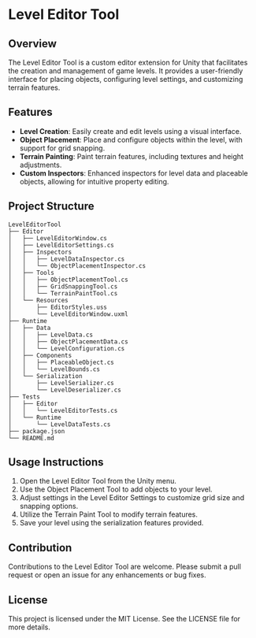 # Level Editor Tool

## Overview
The Level Editor Tool is a custom editor extension for Unity that facilitates the creation and management of game levels. It provides a user-friendly interface for placing objects, configuring level settings, and customizing terrain features.

## Features
- **Level Creation**: Easily create and edit levels using a visual interface.
- **Object Placement**: Place and configure objects within the level, with support for grid snapping.
- **Terrain Painting**: Paint terrain features, including textures and height adjustments.
- **Custom Inspectors**: Enhanced inspectors for level data and placeable objects, allowing for intuitive property editing.

## Project Structure
```
LevelEditorTool
├── Editor
│   ├── LevelEditorWindow.cs
│   ├── LevelEditorSettings.cs
│   ├── Inspectors
│   │   ├── LevelDataInspector.cs
│   │   └── ObjectPlacementInspector.cs
│   ├── Tools
│   │   ├── ObjectPlacementTool.cs
│   │   ├── GridSnappingTool.cs
│   │   └── TerrainPaintTool.cs
│   └── Resources
│       ├── EditorStyles.uss
│       └── LevelEditorWindow.uxml
├── Runtime
│   ├── Data
│   │   ├── LevelData.cs
│   │   ├── ObjectPlacementData.cs
│   │   └── LevelConfiguration.cs
│   ├── Components
│   │   ├── PlaceableObject.cs
│   │   └── LevelBounds.cs
│   └── Serialization
│       ├── LevelSerializer.cs
│       └── LevelDeserializer.cs
├── Tests
│   ├── Editor
│   │   └── LevelEditorTests.cs
│   └── Runtime
│       └── LevelDataTests.cs
├── package.json
└── README.md
```

## Usage Instructions
1. Open the Level Editor Tool from the Unity menu.
2. Use the Object Placement Tool to add objects to your level.
3. Adjust settings in the Level Editor Settings to customize grid size and snapping options.
4. Utilize the Terrain Paint Tool to modify terrain features.
5. Save your level using the serialization features provided.

## Contribution
Contributions to the Level Editor Tool are welcome. Please submit a pull request or open an issue for any enhancements or bug fixes.

## License
This project is licensed under the MIT License. See the LICENSE file for more details.